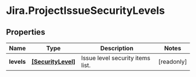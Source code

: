 # Jira.ProjectIssueSecurityLevels

## Properties

Name | Type | Description | Notes
------------ | ------------- | ------------- | -------------
**levels** | [**[SecurityLevel]**](SecurityLevel.md) | Issue level security items list. | [readonly] 


